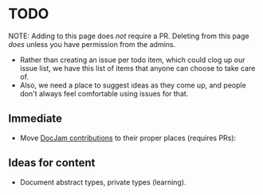 # TODO

NOTE: Adding to this page does *not* require a PR. Deleting from this page *does* unless you have
permission from the admins.

* Rather than creating an issue per todo item, which could clog up our issue list,
we have this list of items that anyone can choose to take care of.
* Also, we need a place to suggest ideas as they come up, and people don't always
feel comfortable using issues for that.

## Immediate
* Move [DocJam contributions](/docjam/docjam.md) to their proper places (requires PRs):

## Ideas for content
* Document abstract types, private types (learning).
